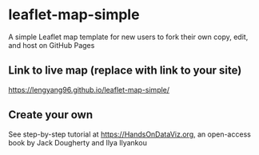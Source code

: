# leaflet-map-simple
A simple Leaflet map template for new users to fork their own copy, edit, and host on GitHub Pages

## Link to live map (replace with link to your site)
https://lengyang96.github.io/leaflet-map-simple/

## Create your own
See step-by-step tutorial at https://HandsOnDataViz.org, an open-access book by Jack Dougherty and Ilya Ilyankou
